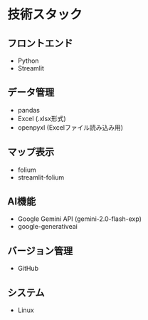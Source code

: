 # 技術スタック

## フロントエンド
- Python
- Streamlit

## データ管理
- pandas
- Excel (.xlsx形式)
- openpyxl (Excelファイル読み込み用)

## マップ表示
- folium
- streamlit-folium

## AI機能
- Google Gemini API (gemini-2.0-flash-exp)
- google-generativeai

## バージョン管理
- GitHub

## システム
- Linux
